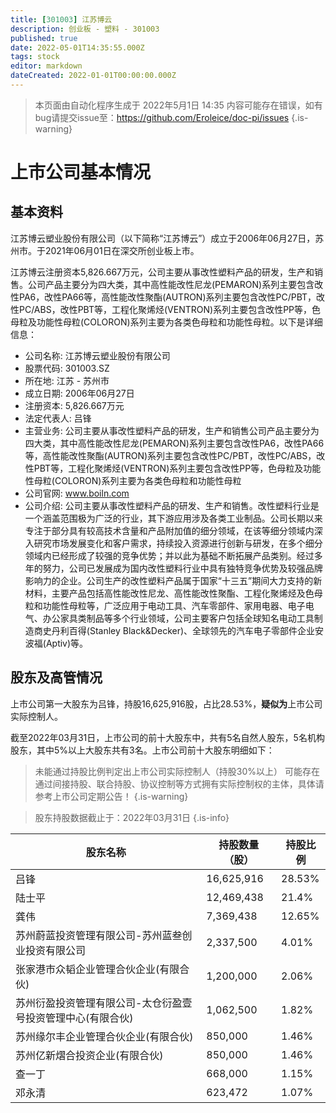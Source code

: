 ```yaml
---
title: [301003] 江苏博云
description: 创业板 - 塑料 - 301003
published: true
date: 2022-05-01T14:35:55.000Z
tags: stock
editor: markdown
dateCreated: 2022-01-01T00:00:00.000Z
---
```


> 本页面由自动化程序生成于 2022年5月1日 14:35
> 内容可能存在错误，如有bug请提交issue至：https://github.com/Eroleice/doc-pi/issues
{.is-warning}

# 上市公司基本情况

## 基本资料

江苏博云塑业股份有限公司（以下简称“江苏博云”）成立于2006年06月27日，苏州市。于2021年06月01日在深交所创业板上市。

江苏博云注册资本5,826.667万元，公司主要从事改性塑料产品的研发，生产和销售。公司产品主要分为四大类，其中高性能改性尼龙(PEMARON)系列主要包含改性PA6，改性PA66等，高性能改性聚酯(AUTRON)系列主要包含改性PC/PBT，改性PC/ABS，改性PBT等，工程化聚烯烃(VENTRON)系列主要包含改性PP等，色母粒及功能性母粒(COLORON)系列主要为各类色母粒和功能性母粒。以下是详细信息：

- 公司名称: 江苏博云塑业股份有限公司
- 股票代码: 301003.SZ
- 所在地: 江苏 - 苏州市
- 成立日期: 2006年06月27日
- 注册资本: 5,826.667万元
- 法定代表人: 吕锋
- 主营业务: 公司主要从事改性塑料产品的研发，生产和销售公司产品主要分为四大类，其中高性能改性尼龙(PEMARON)系列主要包含改性PA6，改性PA66等，高性能改性聚酯(AUTRON)系列主要包含改性PC/PBT，改性PC/ABS，改性PBT等，工程化聚烯烃(VENTRON)系列主要包含改性PP等，色母粒及功能性母粒(COLORON)系列主要为各类色母粒和功能性母粒
- 公司官网: www.boiln.com
- 公司介绍: 公司主要从事改性塑料产品的研发、生产和销售。改性塑料行业是一个涵盖范围极为广泛的行业，其下游应用涉及各类工业制品。公司长期以来专注于部分具有较高技术含量和产品附加值的细分领域，在该等细分领域内深入研究市场发展变化和客户需求，持续投入资源进行创新与研发，在多个细分领域内已经形成了较强的竞争优势；并以此为基础不断拓展产品类别。经过多年的努力，公司已发展成为国内改性塑料行业中具有独特竞争优势及较强品牌影响力的企业。公司生产的改性塑料产品属于国家“十三五”期间大力支持的新材料，主要产品包括高性能改性尼龙、高性能改性聚酯、工程化聚烯烃及色母粒和功能性母粒等，广泛应用于电动工具、汽车零部件、家用电器、电子电气、办公家具类制品等多个行业领域，公司主要客户包括全球知名电动工具制造商史丹利百得(Stanley Black&Decker)、全球领先的汽车电子零部件企业安波福(Aptiv)等。


## 股东及高管情况

上市公司第一大股东为吕锋，持股16,625,916股，占比28.53%，**疑似为**上市公司实际控制人。

截至2022年03月31日，上市公司的前十大股东中，共有5名自然人股东，5名机构股东，其中5%以上大股东共有3名。上市公司前十大股东明细如下：

> 未能通过持股比例判定出上市公司实际控制人（持股30%以上）
> 可能存在通过间接持股、联合持股、协议控制等方式拥有实际控制权的主体，具体请参考上市公司定期公告！
{.is-warning}

> 股东持股数据截止于：2022年03月31日
{.is-info}

| 股东名称 | 持股数量（股） | 持股比例 |
| --- | --- | --- |
| 吕锋 | 16,625,916 | 28.53% |
| 陆士平 | 12,469,438 | 21.4% |
| 龚伟 | 7,369,438 | 12.65% |
| 苏州蔚蓝投资管理有限公司-苏州蓝叁创业投资有限公司 | 2,337,500 | 4.01% |
| 张家港市众韬企业管理合伙企业(有限合伙) | 1,200,000 | 2.06% |
| 苏州衍盈投资管理有限公司-太仓衍盈壹号投资管理中心(有限合伙) | 1,062,500 | 1.82% |
| 苏州缘尔丰企业管理合伙企业(有限合伙) | 850,000 | 1.46% |
| 苏州亿新熠合投资企业(有限合伙) | 850,000 | 1.46% |
| 查一丁 | 668,000 | 1.15% |
| 邓永清 | 623,472 | 1.07% |




